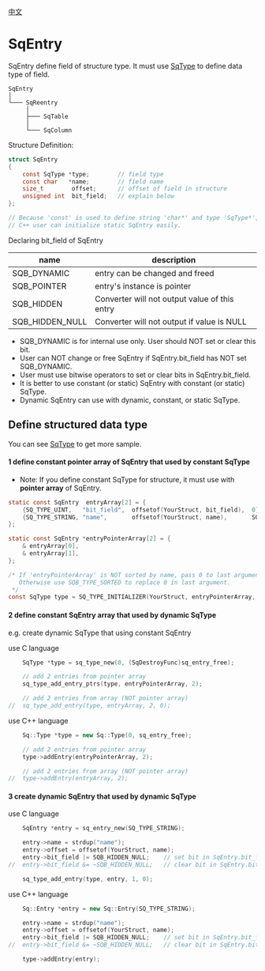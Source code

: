 [中文](SqEntry.cn.md)

# SqEntry
SqEntry define field of structure type. It must use [SqType](SqType.md) to define data type of field.

	SqEntry
	│
	└─── SqReentry
	     │
	     ├─── SqTable
	     │
	     └─── SqColumn

Structure Definition:

```c
struct SqEntry
{
	const SqType *type;        // field type
	const char   *name;        // field name
	size_t        offset;      // offset of field in structure
	unsigned int  bit_field;   // explain below
};

// Because 'const' is used to define string 'char*' and type 'SqType*',
// C++ user can initialize static SqEntry easily.
```

Declaring bit_field of SqEntry

| name            | description                                   | 
| --------------- | --------------------------------------------- |
| SQB_DYNAMIC     | entry can be changed and freed                |
| SQB_POINTER     | entry's instance is pointer                   |
| SQB_HIDDEN      | Converter will not output value of this entry |
| SQB_HIDDEN_NULL | Converter will not output if value is NULL    |

* SQB_DYNAMIC is for internal use only. User should NOT set or clear this bit.
* User can NOT change or free SqEntry if SqEntry.bit_field has NOT set SQB_DYNAMIC.
* User must use bitwise operators to set or clear bits in SqEntry.bit_field.
* It is better to use constant (or static) SqEntry with constant (or static) SqType.
* Dynamic SqEntry can use with dynamic, constant, or static SqType.

## Define structured data type
You can see [SqType](SqType.md) to get more sample.

#### 1 define constant pointer array of SqEntry that used by constant SqType
* Note: If you define constant SqType for structure, it must use with **pointer array** of SqEntry.

```c
static const SqEntry  entryArray[2] = {
	{SQ_TYPE_UINT,   "bit_field",  offsetof(YourStruct, bit_field),  0},
	{SQ_TYPE_STRING, "name",       offsetof(YourStruct, name),       SQB_HIDDEN_NULL},
};

static const SqEntry *entryPointerArray[2] = {
	& entryArray[0],
	& entryArray[1],
};

/* If 'entryPointerArray' is NOT sorted by name, pass 0 to last argument.
   Otherwise use SQB_TYPE_SORTED to replace 0 in last argument.
 */
const SqType type = SQ_TYPE_INITIALIZER(YourStruct, entryPointerArray, 0);
```

#### 2 define constant SqEntry array that used by dynamic SqType

e.g. create dynamic SqType that using constant SqEntry

use C language

```c
	SqType *type = sq_type_new(0, (SqDestroyFunc)sq_entry_free);

	// add 2 entries from pointer array
	sq_type_add_entry_ptrs(type, entryPointerArray, 2);

	// add 2 entries from array (NOT pointer array)
//	sq_type_add_entry(type, entryArray, 2, 0);
```

use C++ language

```c++
	Sq::Type *type = new Sq::Type(0, sq_entry_free);

	// add 2 entries from pointer array
	type->addEntry(entryPointerArray, 2);

	// add 2 entries from array (NOT pointer array)
//	type->addEntry(entryArray, 2);
```

#### 3 create dynamic SqEntry that used by dynamic SqType

use C language

```c
	SqEntry *entry = sq_entry_new(SQ_TYPE_STRING);

	entry->name = strdup("name");
	entry->offset = offsetof(YourStruct, name);
	entry->bit_field |= SQB_HIDDEN_NULL;    // set bit in SqEntry.bit_field
//	entry->bit_field &= ~SQB_HIDDEN_NULL;   // clear bit in SqEntry.bit_field

	sq_type_add_entry(type, entry, 1, 0);
```

use C++ language

```c++
	Sq::Entry *entry = new Sq::Entry(SQ_TYPE_STRING);

	entry->name = strdup("name");
	entry->offset = offsetof(YourStruct, name);
	entry->bit_field |= SQB_HIDDEN_NULL;    // set bit in SqEntry.bit_field
//	entry->bit_field &= ~SQB_HIDDEN_NULL;   // clear bit in SqEntry.bit_field

	type->addEntry(entry);
```

